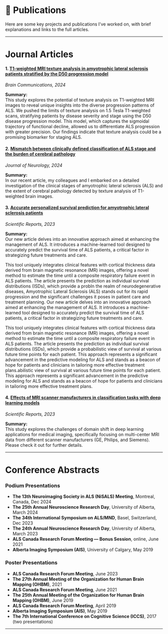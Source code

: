 # 📘 Publications

Here are some key projects and publications I've worked on, with brief explanations and links to the full articles.

---
# Journal Articles

#### **1. [T1-weighted MRI texture analysis in amyotrophic lateral sclerosis patients stratified by the D50 progression model](https://doi.org/10.1093/braincomms/fcae389)**  
*Brain Communications, 2024*

**Summary:**  
This study explores the potential of texture analysis on T1-weighted MRI images to reveal unique insights into the diverse progression patterns of ALS. We pushed the limits of texture analysis on 1.5 Tesla T1-weighted scans, stratifying patients by disease severity and stage using the D50 disease progression model. This model, which captures the sigmoidal trajectory of functional decline, allowed us to differentiate ALS progression with greater precision. Our findings indicate that texture analysis could be a promising biomarker for staging ALS.


#### **2. [Mismatch between clinically defined classification of ALS stage and the burden of cerebral pathology](https://doi.org/10.1007/s00415-024-12190-x)**  
*Journal of Neurology, 2024*

**Summary:**  
In our recent article, my colleagues and I embarked on a detailed investigation of the clinical stages of amyotrophic lateral sclerosis (ALS) and the extent of cerebral pathology detected by texture analysis of T1-weighted brain images.


#### **3. [Accurate personalized survival prediction for amyotrophic lateral sclerosis patients](https://doi.org/10.1038/s41598-023-47935-7)**  
*Scientific Reports, 2023*

**Summary:**  
Our new article delves into an innovative approach aimed at enhancing the management of ALS. It introduces a machine-learned tool designed to accurately predict the survival time of ALS patients, a critical factor in strategizing future treatments and care. 

This tool uniquely integrates clinical features with cortical thickness data derived from brain magnetic resonance (MR) images, offering a novel method to estimate the time until a composite respiratory failure event in ALS patients. The article presents the prediction as individual survival distributions (ISDs), which provide a probIn the realm of neurodegenerative diseases, Amyotrophic Lateral Sclerosis (ALS) stands out for its rapid progression and the significant challenges it poses in patient care and treatment planning. Our new article delves into an innovative approach aimed at enhancing the management of ALS. It introduces a machine-learned tool designed to accurately predict the survival time of ALS patients, a critical factor in strategizing future treatments and care. 

This tool uniquely integrates clinical features with cortical thickness data derived from brain magnetic resonance (MR) images, offering a novel method to estimate the time until a composite respiratory failure event in ALS patients. The article presents the prediction as individual survival distributions (ISDs), which provide a probabilistic view of survival at various future time points for each patient. This approach represents a significant advancement in the predictive modeling for ALS and stands as a beacon of hope for patients and clinicians in tailoring more effective treatment plans.abilistic view of survival at various future time points for each patient. This approach represents a significant advancement in the predictive modeling for ALS and stands as a beacon of hope for patients and clinicians in tailoring more effective treatment plans.


#### **4. [Effects of MRI scanner manufacturers in classification tasks with deep learning models](https://doi.org/10.1038/s41598-023-43715-5)**  
*Scientific Reports, 2023*

**Summary:**  
This study explores the challenges of domain shift in deep learning applications for medical imaging, specifically focusing on multi-center MRI data from different scanner manufacturers (GE, Philips, and Siemens). Please check it out for further details.

---
# Conference Abstracts

### Podium Presentations
- **The 13th Neuroimaging Society in ALS (NiSALS) Meeting**, Montreal, Canada, Dec 2024
- **The 25th Annual Neuroscience Research Day**, University of Alberta, March 2024
- **The 34th International Symposium on ALS/MND**, Basel, Switzerland, Dec 2023
- **The 24th Annual Neuroscience Research Day**, University of Alberta, March 2023
- **ALS Canada Research Forum Meeting — Bonus Session**, online, June 2021
- **Alberta Imaging Symposium (AIS)**, University of Calgary, May 2019

### Poster Presentations
- **ALS Canada Research Forum Meeting**, June 2023
- **The 27th Annual Meeting of the Organization for Human Brain Mapping (OHBM)**, 2021
- **ALS Canada Research Forum Meeting**, June 2021
- **The 25th Annual Meeting of the Organization for Human Brain Mapping (OHBM)**, June 2019
- **ALS Canada Research Forum Meeting**, April 2019
- **Alberta Imaging Symposium (AIS)**, May 2019
- **The 7th International Conference on Cognitive Science (ICCS)**, 2017 (two presentations)


---
